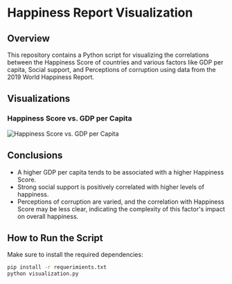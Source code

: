 # Happiness Report Visualization

## Overview
This repository contains a Python script for visualizing the correlations between the Happiness Score of countries and various factors like GDP per capita, Social support, and Perceptions of corruption using data from the 2019 World Happiness Report.

## Visualizations

### Happiness Score vs. GDP per Capita
![Happiness Score vs. GDP per Capita](https://user-images.githubusercontent.com/GerardoBZentenoM/happines_level_vs_GDP/Figure_1.png)

## Conclusions
- A higher GDP per capita tends to be associated with a higher Happiness Score.
- Strong social support is positively correlated with higher levels of happiness.
- Perceptions of corruption are varied, and the correlation with Happiness Score may be less clear, indicating the complexity of this factor's impact on overall happiness.

## How to Run the Script
Make sure to install the required dependencies:
```bash
pip install -r requerimients.txt
python visualization.py
